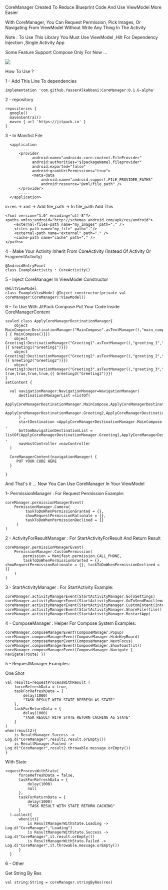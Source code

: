 
CoreManager Created To Reduce Blueprint Code And Use ViewModel More Easier


With CoreManager, You Can Request Permission, Pick Images, Or Navigating From ViewModel Without Write Any Thing In The Activity

Note : To Use This Library You Must Use ViewModel ,Hilt For Dependency Injection ,Single Activity App

Some Feature Support Compose Only For Now ...

[![](https://jitpack.io/v/YasserAlkabbani/CoreManager.svg)](https://jitpack.io/#YasserAlkabbani/CoreManager)


How To Use ?

1 - Add This Line To dependencies 
```
implementation 'com.github.YasserAlkabbani:CoreManager:0.1.6-alpha'
```

2 - repository
```
repositories {
  google()
  mavenCentral()
  maven { url 'https://jitpack.io' }
}
```

3 - In Manifist File
```
  <application
      .....
      <provider
            android:name="androidx.core.content.FileProvider"
            android:authorities="${packageName}.fileprovider"
            android:exported="false"
            android:grantUriPermissions="true">
            <meta-data
                android:name="android.support.FILE_PROVIDER_PATHS"
                android:resource="@xml/file_path" />
      </provider>
      .....
  </application>
```

in res -> xml -> Add file_path -> In file_path Add This
```
<?xml version="1.0" encoding="utf-8"?>
<paths xmlns:android="http://schemas.android.com/apk/res/android">
    <external-files-path name="my_images" path="." />
    <files-path name="my_file" path="."/>
    <external-path name="external" path="." />
    <cache-path name="cache" path="." />
</paths>
```

4 - Make Your Activity Inherit From CoreActivity (Instead Of Activity Or FragmentActivity)
```
@AndroidEntryPoint
class ExampleActivity : CoreActivity() 
```

5 - Inject CoreManager In ViewModel Constructor
```
@HiltViewModel
class ExampleViewModel @Inject constructor(private val coreManager:CoreManager):ViewModel()
```
6 - To Use With JitPack Compose Put Your Code Inside CoreManagerContent

```
sealed class ApplyCoreManagerDestinationManager{
    object MainCompose:DestinationManager("MainCompose".asTextManager(),"main_compose","",R.drawable.icon_android,true,true,true,true, { { MainCompose()}})
    object Greeting1:DestinationManager("Greeting1".asTextManager(),"greeting_1","",R.drawable.icon_android,true,true,true,true,{{ Greeting1("Greeting1")}})
    object Greeting2:DestinationManager("Greeting2".asTextManager(),"greeting_2","",R.drawable.icon_android,true,true,true,true,{{ Greeting2("Greeting2")}})
    object Greeting3:DestinationManager("Greeting3".asTextManager(),"greeting_3","",R.drawable.icon_android, true,true,true,true,{{ Greeting3("Greeting3")}})
}
setContent {
  
  val navigationManager:NavigationManager=NavigationManager(
      destinationsManagerList =listOf(
          ApplyCoreManagerDestinationManager.MainCompose,ApplyCoreManagerDestinationManager.Greeting1,
          ApplyCoreManagerDestinationManager.Greeting2,ApplyCoreManagerDestinationManager.Greeting3
      ) ,
      startDestination =ApplyCoreManagerDestinationManager.MainCompose ,
      bottomNavigationDestinationList = listOf(ApplyCoreManagerDestinationManager.Greeting1,ApplyCoreManagerDestinationManager.Greeting2) ,
      navHostController =navController
  )

  CoreManagerContent(navigationManager) {
     PUT YOUR CODE HERE
  }
  
}
```

And That's it ... Now You Can Use CoreManager In Your ViewModel

1- PermissionManager : For Request Permission
Example:
 ```
coreManager.permissionManagerEvent(
     PermissionManager.Camera(
          taskToDoWhenPermissionGranted = {},
          showRequestPermissionRationale = {},
          taskToDoWhenPermissionDeclined = {}
      )
)
```

2 - ActivityForResultManager : For StartActivityForResult And Return Result
```
coreManager.permissionManagerEvent(
    PermissionManager.CustomPermission(
        permission = Manifest.permission.CALL_PHONE,
        taskToDoWhenPermissionGranted = {}, showRequestPermissionRationale = {}, taskToDoWhenPermissionDeclined = {}
    )
)
```


3 - StartActivityManager : For StartActivity
Example:
```
coreManager.activityManagerEvent(StartActivityManager.GoToSettings)
coreManager.activityManagerEvent(StartActivityManager.GoToSendEmail(emailAddress))
coreManager.activityManagerEvent(StartActivityManager.CustomIntent(intent)
coreManager.activityManagerEvent(StartActivityManager.ShareFile(file))
coreManager.activityManagerEvent(StartActivityManager.RestartApp)
```

4 - ComposeManager : Helper For Compose System
Examples:
```
coreManager.composeManagerEvent(ComposeManager.Popup)
coreManager.composeManagerEvent(ComposeManager.HideKeyBoard)
coreManager.composeManagerEvent(ComposeManager.NextFocus)
coreManager.composeManagerEvent(ComposeManager.ShowToast(it))
coreManager.composeManagerEvent(ComposeManager.Navigate { navigate(route) })
```

5 - RequestManager
Examples:

One Shot
```
val result1=requestProcessWithResult (
    forceRefreshData = true,
    taskForRefreshData = {
        delay(1000)
        "TASK RESULT WITH STATE REFRESH AS STATE"
    },
    taskForReturnData = {
        delay(1000)
        "TASK RESULT WITH STATE RETURN CACHING AS STATE"
    }
)
when(result2){
    is ResultManager.Success -> Log.d("CoreManager",result2.result.orEmpty())
    is ResultManager.Failed -> Log.d("CoreManager",result2.throwable.message.orEmpty())
}
```
With State
```
requestProcessWithState(
      forceRefreshData = false,
      taskForRefreshData = {
          delay(1000)
          null
      },
      taskForReturnData = {
          delay(1000)
          "TASK RESULT WITH STATE RETURN CACHING"
      }
  ).collect{
      when(it){
          is ResultManagerWithState.Loading -> Log.d("CoreManager","Loading")
          is ResultManagerWithState.Success -> Log.d("CoreManager",it.result.orEmpty())
          is ResultManagerWithState.Failed -> Log.d("CoreManager",it.throwable.message.orEmpty())
      }
  }
```

6 - Other

Get String By Res
```
val string:String = coreManager.stringByRes(res)
```
